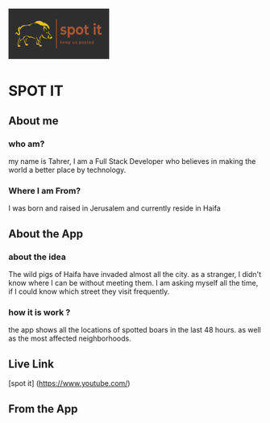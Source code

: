 # <img src=".\client\src\assets\images\readme.png" width="200"> 
# SPOT IT

## About me
### who am?
 my name is Tahrer, I am a Full Stack Developer who believes in making the world a better place by technology.
### Where I am From?
I was born and raised in Jerusalem and currently reside in Haifa

## About the App
### about the idea
The wild pigs of Haifa have invaded almost all the city. as a stranger, I didn't know where I can be without meeting them. I am asking myself all the time, if I could know which street they visit frequently.

### how it is work ?
the app shows all the locations of spotted boars in the last 48 hours. as well as the most affected neighborhoods.

## Live Link 
[spot it] (https://www.youtube.com/)

## From the App

